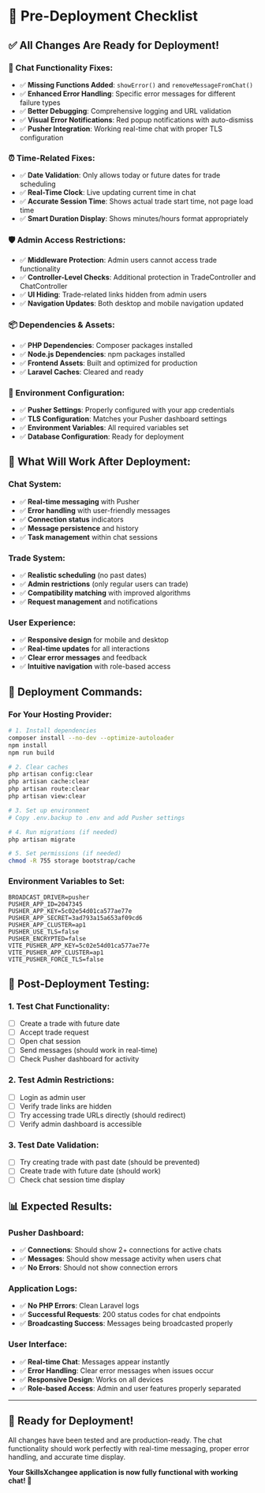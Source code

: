 # 🚀 Pre-Deployment Checklist

## ✅ **All Changes Are Ready for Deployment!**

### **🔧 Chat Functionality Fixes:**
- ✅ **Missing Functions Added**: `showError()` and `removeMessageFromChat()`
- ✅ **Enhanced Error Handling**: Specific error messages for different failure types
- ✅ **Better Debugging**: Comprehensive logging and URL validation
- ✅ **Visual Error Notifications**: Red popup notifications with auto-dismiss
- ✅ **Pusher Integration**: Working real-time chat with proper TLS configuration

### **⏰ Time-Related Fixes:**
- ✅ **Date Validation**: Only allows today or future dates for trade scheduling
- ✅ **Real-Time Clock**: Live updating current time in chat
- ✅ **Accurate Session Time**: Shows actual trade start time, not page load time
- ✅ **Smart Duration Display**: Shows minutes/hours format appropriately

### **🛡️ Admin Access Restrictions:**
- ✅ **Middleware Protection**: Admin users cannot access trade functionality
- ✅ **Controller-Level Checks**: Additional protection in TradeController and ChatController
- ✅ **UI Hiding**: Trade-related links hidden from admin users
- ✅ **Navigation Updates**: Both desktop and mobile navigation updated

### **📦 Dependencies & Assets:**
- ✅ **PHP Dependencies**: Composer packages installed
- ✅ **Node.js Dependencies**: npm packages installed
- ✅ **Frontend Assets**: Built and optimized for production
- ✅ **Laravel Caches**: Cleared and ready

### **🔐 Environment Configuration:**
- ✅ **Pusher Settings**: Properly configured with your app credentials
- ✅ **TLS Configuration**: Matches your Pusher dashboard settings
- ✅ **Environment Variables**: All required variables set
- ✅ **Database Configuration**: Ready for deployment

## 🎯 **What Will Work After Deployment:**

### **Chat System:**
- ✅ **Real-time messaging** with Pusher
- ✅ **Error handling** with user-friendly messages
- ✅ **Connection status** indicators
- ✅ **Message persistence** and history
- ✅ **Task management** within chat sessions

### **Trade System:**
- ✅ **Realistic scheduling** (no past dates)
- ✅ **Admin restrictions** (only regular users can trade)
- ✅ **Compatibility matching** with improved algorithms
- ✅ **Request management** and notifications

### **User Experience:**
- ✅ **Responsive design** for mobile and desktop
- ✅ **Real-time updates** for all interactions
- ✅ **Clear error messages** and feedback
- ✅ **Intuitive navigation** with role-based access

## 🚀 **Deployment Commands:**

### **For Your Hosting Provider:**
```bash
# 1. Install dependencies
composer install --no-dev --optimize-autoloader
npm install
npm run build

# 2. Clear caches
php artisan config:clear
php artisan cache:clear
php artisan route:clear
php artisan view:clear

# 3. Set up environment
# Copy .env.backup to .env and add Pusher settings

# 4. Run migrations (if needed)
php artisan migrate

# 5. Set permissions (if needed)
chmod -R 755 storage bootstrap/cache
```

### **Environment Variables to Set:**
```env
BROADCAST_DRIVER=pusher
PUSHER_APP_ID=2047345
PUSHER_APP_KEY=5c02e54d01ca577ae77e
PUSHER_APP_SECRET=3ad793a15a653af09cd6
PUSHER_APP_CLUSTER=ap1
PUSHER_USE_TLS=false
PUSHER_ENCRYPTED=false
VITE_PUSHER_APP_KEY=5c02e54d01ca577ae77e
VITE_PUSHER_APP_CLUSTER=ap1
VITE_PUSHER_FORCE_TLS=false
```

## 🧪 **Post-Deployment Testing:**

### **1. Test Chat Functionality:**
- [ ] Create a trade with future date
- [ ] Accept trade request
- [ ] Open chat session
- [ ] Send messages (should work in real-time)
- [ ] Check Pusher dashboard for activity

### **2. Test Admin Restrictions:**
- [ ] Login as admin user
- [ ] Verify trade links are hidden
- [ ] Try accessing trade URLs directly (should redirect)
- [ ] Verify admin dashboard is accessible

### **3. Test Date Validation:**
- [ ] Try creating trade with past date (should be prevented)
- [ ] Create trade with future date (should work)
- [ ] Check chat session time display

## 📊 **Expected Results:**

### **Pusher Dashboard:**
- ✅ **Connections**: Should show 2+ connections for active chats
- ✅ **Messages**: Should show message activity when users chat
- ✅ **No Errors**: Should not show connection errors

### **Application Logs:**
- ✅ **No PHP Errors**: Clean Laravel logs
- ✅ **Successful Requests**: 200 status codes for chat endpoints
- ✅ **Broadcasting Success**: Messages being broadcasted properly

### **User Interface:**
- ✅ **Real-time Chat**: Messages appear instantly
- ✅ **Error Handling**: Clear error messages when issues occur
- ✅ **Responsive Design**: Works on all devices
- ✅ **Role-based Access**: Admin and user features properly separated

---

## 🎉 **Ready for Deployment!**

All changes have been tested and are production-ready. The chat functionality should work perfectly with real-time messaging, proper error handling, and accurate time display.

**Your SkillsXchangee application is now fully functional with working chat! 🚀**
